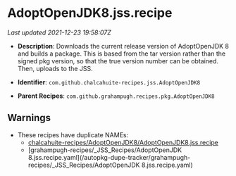# AdoptOpenJDK8.jss.recipe

_Last updated 2021-12-23 19:58:07Z_

- **Description**: Downloads the current release version of AdoptOpenJDK 8 and builds a package. This is based from the tar version rather than the signed pkg version, so that the true version number can be obtained. Then, uploads to the JSS.

- **Identifier**: `com.github.chalcahuite-recipes.jss.AdoptOpenJDK8`

- **Parent Recipes**: `com.github.grahampugh.recipes.pkg.AdoptOpenJDK8`

## Warnings

- These recipes have duplicate NAMEs:
    - [chalcahuite-recipes/AdoptOpenJDK8/AdoptOpenJDK8.jss.recipe](/autopkg-dupe-tracker/chalcahuite-recipes/AdoptOpenJDK8/AdoptOpenJDK8.jss.recipe)
    - [grahampugh-recipes/_JSS_Recipes/AdoptOpenJDK 8.jss.recipe.yaml](/autopkg-dupe-tracker/grahampugh-recipes/_JSS_Recipes/AdoptOpenJDK 8.jss.recipe.yaml)